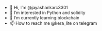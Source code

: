 - 👋 Hi, I’m @jayashankarc3301
- 👀 I’m interested in Python and solidity
- 🌱 I’m currently learning blockchain
- 📫 How to reach me @kera_lite on telegram
